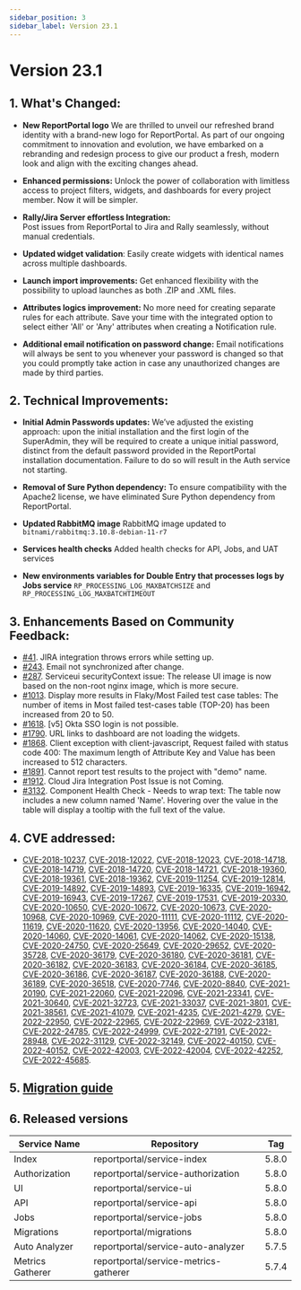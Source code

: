 ```yaml
---
sidebar_position: 3
sidebar_label: Version 23.1
---
```


# Version 23.1

## 1. What's Changed:

- **New ReportPortal logo**
  We are thrilled to unveil our refreshed brand identity with a brand-new logo for ReportPortal. As part of our ongoing commitment to innovation and evolution, we have embarked on a rebranding and redesign process to give our product a fresh, modern look and align with the exciting changes ahead.

- **Enhanced permissions:**
  Unlock the power of collaboration with limitless access to project filters, widgets, and dashboards for every project member. Now it will be simpler.

- **Rally/Jira Server effortless Integration:**  
  Post issues from ReportPortal to Jira and Rally seamlessly, without manual credentials.

- **Updated widget validation**:
  Easily create widgets with identical names across multiple dashboards.

- **Launch import improvements:**
  Get enhanced flexibility with the possibility to upload launches as both .ZIP and .XML files.

- **Attributes logics improvement:**
  No more need for creating separate rules for each attribute. Save your time with the integrated option to select either 'All' or 'Any' attributes when creating a Notification rule.

- **Additional email notification on password change:**
  Email notifications will always be sent to you whenever your password is changed so that you could promptly take action in case any unauthorized changes are made by third parties.


## 2. Technical Improvements:

- **Initial Admin Passwords updates:**
  We’ve adjusted the existing approach: upon the initial installation and the first login of the SuperAdmin, they will be required to create a unique initial password, distinct from the default password provided in the ReportPortal installation documentation. Failure to do so will result in the Auth service not starting.

- **Removal of Sure Python dependency:**
  To ensure compatibility with the Apache2 license, we have eliminated Sure Python dependency from ReportPortal.

- **Updated RabbitMQ image**
  RabbitMQ image updated to `bitnami/rabbitmq:3.10.8-debian-11-r7`

- **Services health checks**
  Added health checks for API, Jobs, and UAT services

- **New environments variables for Double Entry that processes logs by Jobs service**
  `RP_PROCESSING_LOG_MAXBATCHSIZE` and `RP_PROCESSING_LOG_MAXBATCHTIMEOUT`

## 3. Enhancements Based on Community Feedback:

- [#41](https://github.com/reportportal/plugin-bts-jira/issues/41). JIRA integration throws errors while setting up.
- [#243](https://github.com/reportportal/service-authorization/issues/243). Email not synchronized after change.
- [#287](https://github.com/reportportal/kubernetes/issues/287). Serviceui securityContext issue:
  The release UI image is now based on the non-root nginx image, which is more secure.
- [#1013](https://github.com/reportportal/reportportal/issues/1013). Display more results in Flaky/Most Failed test case tables:
  The number of items in Most failed test-cases table (TOP-20) has been increased from 20 to 50.
- [#1618](https://github.com/reportportal/reportportal/issues/1618). [v5] Okta SSO login is not possible.
- [#1790](https://github.com/reportportal/reportportal/issues/1790). URL links to dashboard are not loading the widgets.
- [#1868](https://github.com/reportportal/reportportal/issues/1868). Client exception with client-javascript, Request failed with status code 400:
  The maximum length of Attribute Key and Value has been increased to 512 characters.
- [#1891](https://github.com/reportportal/reportportal/issues/1891). Cannot report test results to the project with "demo" name.
- [#1912](https://github.com/reportportal/reportportal/issues/1912). Cloud Jira Integration Post Issue is not Coming.
- [#3132](https://github.com/reportportal/service-ui/issues/3132). Component Health Check - Needs to wrap text:
  The table now includes a new column named 'Name'. Hovering over the value in the table will display a tooltip with the full text of the value.

## 4. CVE addressed:

- [CVE-2018-10237](https://github.com/advisories/GHSA-mvr2-9pj6-7w5j), [CVE-2018-12022](https://github.com/advisories/GHSA-cjjf-94ff-43w7), [CVE-2018-12023](https://github.com/advisories/GHSA-6wqp-v4v6-c87c), [CVE-2018-14718](https://github.com/advisories/GHSA-645p-88qh-w398), [CVE-2018-14719](https://github.com/advisories/GHSA-4gq5-ch57-c2mg), [CVE-2018-14720](https://github.com/advisories/GHSA-x2w5-5m2g-7h5m), [CVE-2018-14721](https://github.com/advisories/GHSA-9mxf-g3x6-wv74), [CVE-2018-19360](https://github.com/advisories/GHSA-f9hv-mg5h-xcw9), [CVE-2018-19361](https://github.com/advisories/GHSA-mx9v-gmh4-mgqw), [CVE-2018-19362](https://github.com/advisories/GHSA-c8hm-7hpq-7jhg), [CVE-2019-11254](https://github.com/advisories/GHSA-wxc4-f4m6-wwqv), [CVE-2019-12814](https://github.com/advisories/GHSA-cmfg-87vq-g5g4), [CVE-2019-14892](https://github.com/advisories/GHSA-cf6r-3wgc-h863), [CVE-2019-14893](https://github.com/advisories/GHSA-qmqc-x3r4-6v39), [CVE-2019-16335](https://github.com/advisories/GHSA-85cw-hj65-qqv9), [CVE-2019-16942](https://github.com/advisories/GHSA-mx7p-6679-8g3q), [CVE-2019-16943](https://github.com/advisories/GHSA-fmmc-742q-jg75), [CVE-2019-17267](https://github.com/advisories/GHSA-f3j5-rmmp-3fc5), [CVE-2019-17531](https://github.com/advisories/GHSA-gjmw-vf9h-g25v), [CVE-2019-20330](https://github.com/advisories/GHSA-gww7-p5w4-wrfv), [CVE-2020-10650](https://github.com/advisories/GHSA-rpr3-cw39-3pxh), [CVE-2020-10672](https://github.com/advisories/GHSA-95cm-88f5-f2c7), [CVE-2020-10673](https://github.com/advisories/GHSA-fqwf-pjwf-7vqv), [CVE-2020-10968](https://github.com/advisories/GHSA-rf6r-2c4q-2vwg), [CVE-2020-10969](https://github.com/advisories/GHSA-758m-v56v-grj4), [CVE-2020-11111](https://github.com/advisories/GHSA-v3xw-c963-f5hc), [CVE-2020-11112](https://github.com/advisories/GHSA-58pp-9c76-5625), [CVE-2020-11619](https://github.com/advisories/GHSA-27xj-rqx5-2255), [CVE-2020-11620](https://github.com/advisories/GHSA-h4rc-386g-6m85), [CVE-2020-13956](https://github.com/advisories/GHSA-7r82-7xv7-xcpj), [CVE-2020-14040](https://github.com/advisories/GHSA-5rcv-m4m3-hfh7), [CVE-2020-14060](https://github.com/advisories/GHSA-j823-4qch-3rgm), [CVE-2020-14061](https://github.com/advisories/GHSA-c2q3-4qrh-fm48), [CVE-2020-14062](https://github.com/advisories/GHSA-c265-37vj-cwcc), [CVE-2020-15138](https://github.com/advisories/GHSA-wvhm-4hhf-97x9), [CVE-2020-24750](https://github.com/advisories/GHSA-qjw2-hr98-qgfh), [CVE-2020-25649](https://github.com/advisories/GHSA-288c-cq4h-88gq), [CVE-2020-29652](https://github.com/advisories/GHSA-3vm4-22fp-5rfm), [CVE-2020-35728](https://github.com/advisories/GHSA-5r5r-6hpj-8gg9), [CVE-2020-36179](https://github.com/advisories/GHSA-9gph-22xh-8x98), [CVE-2020-36180](https://github.com/advisories/GHSA-8c4j-34r4-xr8g), [CVE-2020-36181](https://github.com/advisories/GHSA-cvm9-fjm9-3572), [CVE-2020-36182](https://github.com/advisories/GHSA-89qr-369f-5m5x), [CVE-2020-36183](https://github.com/advisories/GHSA-9m6f-7xcq-8vf8), [CVE-2020-36184](https://github.com/advisories/GHSA-m6x4-97wx-4q27), [CVE-2020-36185](https://github.com/advisories/GHSA-8w26-6f25-cm9x), [CVE-2020-36186](https://github.com/advisories/GHSA-v585-23hc-c647), [CVE-2020-36187](https://github.com/advisories/GHSA-r695-7vr9-jgc2), [CVE-2020-36188](https://github.com/advisories/GHSA-f9xh-2qgp-cq57), [CVE-2020-36189](https://github.com/advisories/GHSA-vfqx-33qm-g869), [CVE-2020-36518](https://github.com/advisories/GHSA-57j2-w4cx-62h2), [CVE-2020-7746](https://github.com/advisories/GHSA-h68q-55jf-x68w), [CVE-2020-8840](https://github.com/advisories/GHSA-4w82-r329-3q67), [CVE-2021-20190](https://github.com/advisories/GHSA-5949-rw7g-wx7w), [CVE-2021-22060](https://github.com/advisories/GHSA-6gf2-pvqw-37ph), [CVE-2021-22096](https://github.com/advisories/GHSA-rfmp-97jj-h8m6), [CVE-2021-23341](https://github.com/advisories/GHSA-h4hr-7fg3-h35w), [CVE-2021-30640](https://github.com/advisories/GHSA-36qh-35cm-5w2w), [CVE-2021-32723](https://github.com/advisories/GHSA-gj77-59wh-66hg), [CVE-2021-33037](https://github.com/advisories/GHSA-4vww-mc66-62m6), [CVE-2021-3801](https://github.com/advisories/GHSA-hqhp-5p83-hx96), [CVE-2021-38561](https://github.com/advisories/GHSA-ppp9-7jff-5vj2), [CVE-2021-41079](https://github.com/advisories/GHSA-59g9-7gfx-c72p), [CVE-2021-4235](https://github.com/advisories/GHSA-r88r-gmrh-7j83), [CVE-2021-4279](https://github.com/advisories/GHSA-8gh8-hqwg-xf34), [CVE-2022-22950](https://github.com/advisories/GHSA-558x-2xjg-6232), [CVE-2022-22965](https://github.com/advisories/GHSA-36p3-wjmg-h94x), [CVE-2022-22969](https://github.com/advisories/GHSA-c2cp-3xj9-97w9), [CVE-2022-23181](https://github.com/advisories/GHSA-9f3j-pm6f-9fm5), [CVE-2022-24785](https://github.com/advisories/GHSA-8hfj-j24r-96c4), [CVE-2022-24999](https://github.com/advisories/GHSA-hrpp-h998-j3pp), [CVE-2022-27191](https://github.com/advisories/GHSA-8c26-wmh5-6g9v), [CVE-2022-28948](https://github.com/advisories/GHSA-hp87-p4gw-j4gq), [CVE-2022-31129](https://github.com/advisories/GHSA-wc69-rhjr-hc9g), [CVE-2022-32149](https://github.com/advisories/GHSA-69ch-w2m2-3vjp), [CVE-2022-40150](https://github.com/advisories/GHSA-x27m-9w8j-5vcw), [CVE-2022-40152](https://github.com/advisories/GHSA-3f7h-mf4q-vrm4), [CVE-2022-42003](https://github.com/advisories/GHSA-jjjh-jjxp-wpff), [CVE-2022-42004](https://github.com/advisories/GHSA-rgv9-q543-rqg4), [CVE-2022-42252](https://github.com/advisories/GHSA-p22x-g9px-3945), [CVE-2022-45685](https://github.com/advisories/GHSA-7rf3-mqpx-h7xg).

## 5. [Migration guide](https://github.com/reportportal/reportportal/wiki/Migration-to-ReportPortal-v.23.1)

## 6. Released versions

|Service Name|Repository|Tag|
|---|---| --- |
|Index|reportportal/service-index|5.8.0|
|Authorization|reportportal/service-authorization|5.8.0|
|UI|reportportal/service-ui|5.8.0|
|API|reportportal/service-api|5.8.0|
|Jobs|reportportal/service-jobs|5.8.0|
|Migrations|reportportal/migrations|5.8.0|
|Auto Analyzer|reportportal/service-auto-analyzer|5.7.5|
|Metrics Gatherer|reportportal/service-metrics-gatherer|5.7.4|
